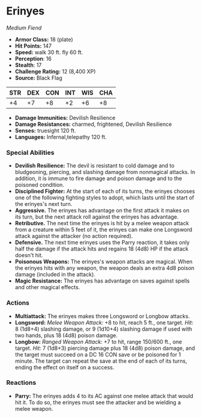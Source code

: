 # Erinyes

*Medium* *Fiend*

- **Armor Class:** 18 (plate)
- **Hit Points:** 147 
- **Speed:** walk 30 ft. fly 60 ft.
- **Perception**: 16
- **Stealth**: 17
- **Challenge Rating:** 12 (8,400 XP)
- **Source:** Black Flag

| STR | DEX | CON | INT | WIS | CHA |
| --- | --- | --- | --- | --- | --- |
| +4 | +7 | +8 | +2 | +6 | +8 |

- **Damage Immunities:** Devilish Resilience
- **Damage Resistances:** charmed, frightened, Devilish Resilience
- **Senses:** truesight 120 ft.
- **Languages:** Infernal,telepathy 120 ft.

### Special Abilities

- **Devilish Resilience:** The devil is resistant to cold damage and to bludgeoning, piercing, and slashing damage from nonmagical attacks. In addition, it is immune to fire damage and poison damage and to the poisoned condition.
- **Disciplined Fighter:** At the start of each of its turns, the erinyes chooses one of the following fighting styles to adopt, which lasts until the start of the erinyes's next turn.
- **Aggressive.** The erinyes has advantage on the first attack it makes on its turn, but the next attack roll against the erinyes has advantage.
- **Retributive.** The next time the erinyes is hit by a melee weapon attack from a creature within 5 feet of it, the erinyes can make one Longsword attack against the attacker (no action required).
- **Defensive.** The next time erinyes uses the Parry reaction, it takes only half the damage if the attack hits and regains 18 (4d8) HP if the attack doesn't hit.
- **Poisonous Weapons:** The erinyes's weapon attacks are magical. When the erinyes hits with any weapon, the weapon deals an extra 4d8 poison damage (included in the attack).
- **Magic Resistance:** The erinyes has advantage on saves against spells and other magical effects.

### Actions

- **Multiattack:** The erinyes makes three Longsword or Longbow attacks.
- **Longsword:** _Melee Weapon Attack:_ +8 to hit, reach 5 ft., one target. _Hit:_ 8 (1d8+4) slashing damage, or 9 (1d10+4) slashing damage if used with two hands, plus 18 (4d8) poison damage.
- **Longbow:** _Ranged Weapon Attack:_ +7 to hit, range 150/600 ft., one target. _Hit:_ 7 (1d8+3) piercing damage plus 18 (4d8) poison damage, and the target must succeed on a DC 16 CON save or be poisoned for 1 minute. The target can repeat the save at the end of each of its turns, ending the effect on itself on a success.

### Reactions

- **Parry:** The erinyes adds 4 to its AC against one melee attack that would hit it. To do so, the erinyes must see the attacker and be wielding a melee weapon.
